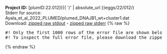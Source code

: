 **Project ID:** [plumID:22.012]({{ '/' | absolute_url }}eggs/22/012/)  
Stderr for source:  Ayala_et_al_2022_PLUMED/plumed_DNAJB1_wt+cluster1.dat   
Download: [zipped raw stdout](plumed_DNAJB1_wt+cluster1.dat.plumed.stdout.txt.zip) - [zipped raw stderr](plumed_DNAJB1_wt+cluster1.dat.plumed.stderr.txt.zip) 
{% raw %}
<pre>
#! Only the first 1000 rows of the error file are shown below
#! To inspect the full error file, please download the zipped raw stderr file above
</pre>
{% endraw %}
